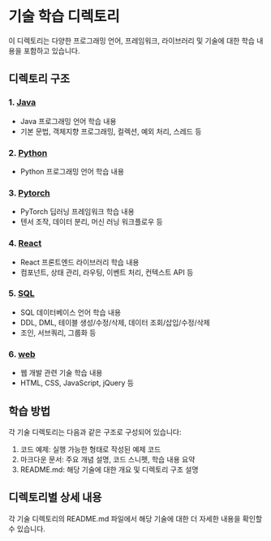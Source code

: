# 기술 학습 디렉토리

이 디렉토리는 다양한 프로그래밍 언어, 프레임워크, 라이브러리 및 기술에 대한 학습 내용을 포함하고 있습니다.

## 디렉토리 구조

### 1. [Java](./Java)
- Java 프로그래밍 언어 학습 내용
- 기본 문법, 객체지향 프로그래밍, 컬렉션, 예외 처리, 스레드 등

### 2. [Python](./Python)
- Python 프로그래밍 언어 학습 내용

### 3. [Pytorch](./Pytorch)
- PyTorch 딥러닝 프레임워크 학습 내용
- 텐서 조작, 데이터 분리, 머신 러닝 워크플로우 등

### 4. [React](./React)
- React 프론트엔드 라이브러리 학습 내용
- 컴포넌트, 상태 관리, 라우팅, 이벤트 처리, 컨텍스트 API 등

### 5. [SQL](./SQL)
- SQL 데이터베이스 언어 학습 내용
- DDL, DML, 테이블 생성/수정/삭제, 데이터 조회/삽입/수정/삭제
- 조인, 서브쿼리, 그룹화 등

### 6. [web](./web)
- 웹 개발 관련 기술 학습 내용
- HTML, CSS, JavaScript, jQuery 등

## 학습 방법

각 기술 디렉토리는 다음과 같은 구조로 구성되어 있습니다:

1. 코드 예제: 실행 가능한 형태로 작성된 예제 코드
2. 마크다운 문서: 주요 개념 설명, 코드 스니펫, 학습 내용 요약
3. README.md: 해당 기술에 대한 개요 및 디렉토리 구조 설명

## 디렉토리별 상세 내용

각 기술 디렉토리의 README.md 파일에서 해당 기술에 대한 더 자세한 내용을 확인할 수 있습니다.
